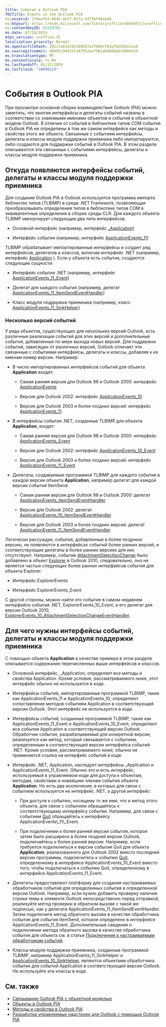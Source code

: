 ```yaml
---
title: События в Outlook PIA
TOCTitle: Events in the Outlook PIA
ms:assetid: 1f9eafb3-6645-4e27-81fa-5d73bf94ae40
ms:mtpsurl: https://msdn.microsoft.com/library/office/bb644571(v=office.15)
ms:contentKeyID: 55119782
ms.date: 07/24/2014
mtps_version: v=office.15
localization_priority: Normal
ms.openlocfilehash: 29217a633c02390587a370847291ef62d5621ce8
ms.sourcegitcommit: d6695c94415fa47952ee7961a69660abc0904434
ms.translationtype: MT
ms.contentlocale: ru-RU
ms.lasthandoff: 01/17/2019
ms.locfileid: "28699214"
---
```

# <a name="events-in-the-outlook-pia"></a>События в Outlook PIA

При просмотре основной сборки взаимодействия Outlook (PIA) можно заметить, что многие интерфейсы и делегаты событий названы в соответствии со знакомыми именами объектов и событий в объектной модели Outlook. В отличие от событий в библиотеке типов COM события в Outlook PIA не определены в том же самом интерфейсе как методы и свойства этого же объекта. Связанные с событием интерфейсы, делегаты и классы модуля поддержки приемника либо импортируются, либо создаются для поддержки событий в Outlook PIA. В этом разделе описываются эти связанные с событиями интерфейсы, делегаты и классы модуля поддержки приемника.

## <a name="where-do-the-event-interfaces-delegates-and-sink-helper-classes-come-from"></a>Откуда появляются интерфейсы событий, делегаты и классы модуля поддержки приемника

Для создания Outlook PIA в Outlook используется программа импорта библиотек типов (TLBIMP) в среде .NET Framework, позволяющая преобразовывать определения типов в библиотеке типов COM в эквивалентные определения в сборке среды CLR. Для каждого объекта TLBIMP импортирует следующие два типа интерфейсов.

  - Основной интерфейс (например, интерфейс [\_Application](https://msdn.microsoft.com/library/bb611255\(v=office.15\)))

  - Интерфейс события (например, интерфейс [ApplicationEvents\_11](https://msdn.microsoft.com/library/bb609229\(v=office.15\)))

TLBIMP обрабатывает импортированные интерфейсы и создает ряд интерфейсов, делегатов и классов, включая интерфейс .NET (например, интерфейс [Application](https://msdn.microsoft.com/library/bb646615\(v=office.15\)) ). Если у объекта есть события, создаются следующие сущности:

  - Интерфейс события .NET (например, интерфейс [ApplicationEvents\_11\_Event](https://msdn.microsoft.com/library/bb622725\(v=office.15\)))

  - Делегат для каждого события (например, делегат [ApplicationEvents\_11\_ItemSendEventHandler](https://msdn.microsoft.com/library/bb610818\(v=office.15\)))

  - Класс модуля поддержки приемника (например, класс [ApplicationEvents\_11\_SinkHelper](https://msdn.microsoft.com/library/bb609842\(v=office.15\)))

### <a name="multiple-versions-of-events"></a>Несколько версий событий

У ряда объектов, существующих для нескольких версий Outlook, есть различные реализации событий для этих версий и дополнительные события, добавленные по мере выхода новых версий. Для поддержки событий, зависящих от различных версий, Outlook отличает эти связанные с событиями интерфейсы, делегаты и классы, добавляя к их именам номер версии. Например:

  - В число импортированных интерфейсов событий для объекта **Application** входят:
    
      - Самая ранняя версия для Outlook 98 и Outlook 2000: интерфейс [ApplicationEvents](https://msdn.microsoft.com/library/bb644093\(v=office.15\))
    
      - Версия для Outlook 2002: интерфейс [ApplicationEvents\_10](https://msdn.microsoft.com/library/bb647702\(v=office.15\)) 
    
      - Версия для Outlook 2003 и более поздних версий: интерфейс [ApplicationEvents\_11](https://msdn.microsoft.com/library/bb609229\(v=office.15\))

  - В интерфейсы события .NET, созданные TLBIMP для объекта **Application**, входят:
    
      - Самая ранняя версия для Outlook 98 и Outlook 2000: интерфейс [ApplicationEvents\_Event](https://msdn.microsoft.com/library/bb609380\(v=office.15\))
    
      - Версия для Outlook 2002: интерфейс [ApplicationEvents\_10\_Event](https://msdn.microsoft.com/library/bb610098\(v=office.15\))
    
      - Версия для Outlook 2003 и более поздних версий: интерфейс [ApplicationEvents\_11\_Event](https://msdn.microsoft.com/library/bb622725\(v=office.15\))

  - Делегаты, создаваемые программой TLBIMP для каждого события в каждой версии объекта **Application**, например делегат для каждой версии события ItemSend:
    
      - Самая ранняя версия для Outlook 98 и Outlook 2000: делегат [ApplicationEvents\_ItemSendEventHandler](https://msdn.microsoft.com/library/bb622515\(v=office.15\))
    
      - Версия для Outlook 2002: делегат [ApplicationEvents\_10\_ItemSendEventHandler](https://msdn.microsoft.com/library/bb646436\(v=office.15\))
    
      - Версия для Outlook 2003 и более поздних версий: делегат [ApplicationEvents\_11\_ItemSendEventHandler](https://msdn.microsoft.com/library/bb610818\(v=office.15\))

Логически рассуждая, события, добавленные в более позднюю версию, не появляются в интерфейсах событий более ранних версий, и соответствующие делегаты в более ранних версиях для них отсутствуют. Например, событие [AttachmentSelectionChange](https://msdn.microsoft.com/library/ff184926\(v=office.15\)) было добавлено в объект [Explorer](https://msdn.microsoft.com/library/bb623678\(v=office.15\)) в Outlook 2010, следовательно, оно не является частью следующих более ранних интерфейсов события для объекта Explorer:

  - Интерфейс ExplorerEvents

  - Интерфейс ExplorerEvents\_Event

С другой стороны, можно найти это событие в самом недавнем интерфейсе события .NET, ExplorerEvents\_10\_Event, и его делегат для версии Outlook 2010, [ExplorerEvents\_10\_AttachmentSelectionChangeEventHandler](https://msdn.microsoft.com/library/ff185177\(v=office.15\)).

## <a name="what-the-event-interfaces-delegates-and-sink-helper-classes-are-for"></a>Для чего нужны интерфейсы событий, делегаты и классы модуля поддержки приемника

С помощью объекта **Application** в качестве примера в этом разделе описывается содержание перечисленных выше интерфейсов и классов.

  - Основной интерфейс, \_Application, определяет все методы и свойства Application. Кроме условия, рассматриваемого ниже, этот интерфейс обычно не используется в коде.

  - Интерфейсы событий, импортированные программой TLBIMP, такие как ApplicationEvents\_11 и ApplicationEvents\_10, определяют сопоставление методов событиям Application в соответствующей версии Outlook. Этот интерфейс не используется в коде.

  - Интерфейсы событий, созданные программой TLBIMP, такие как ApplicationEvents\_11\_Event и ApplicationEvents\_10\_Event, определяют все события Application в соответствующей версии Outlook. Обработчик события, разрабатываемый для конкретной версии, реализуется как метод, который связывается с событием, определенным в соответствующей версии интерфейса событий .NET. Кроме условия, рассматриваемого ниже, обычно не применяется ссылка на интерфейс событий в коде.

  - Интерфейс .NET, Application, наследует интерфейсы \_Application и ApplicationEvents\_11\_Event. Обычно это и есть интерфейс, используемый в управляемом коде для доступа к объектам, методам, свойствам и новейшим членам события объекта **Application**. Но есть два исключения, в которых для связи с событием используется не интерфейс .NET, а другой интерфейс:
    
      - При доступе к событию, носящему то же имя, что и метод этого объекта, для связи с событием обращайтесь к соответствующему интерфейсу события. Например, для связи с событием [Quit](https://msdn.microsoft.com/library/bb622595\(v=office.15\)) обращайтесь к интерфейсу ApplicationEvents\_11\_Event.
    
      - При подключении к более ранней версии события, которое затем было расширено в более поздней версии Outlook, подключайтесь к более ранней версии. Например, если требуется подключиться к версии события Quit для объекта **Application**, реализованного для Outlook 2002 вместо последней версии программы, подключитесь к событию [Quit](https://msdn.microsoft.com/library/bb609660\(v=office.15\)), определенному в интерфейсе ApplicationEvents\_10\_Event вместо того, чтобы подключаться к событию Quit, определенному в интерфейсе ApplicationEvents\_11\_Event.

  - Делегаты предоставляют платформу для создания настраиваемых обработчиков событий для определенных события в определенной версии Outlook. Например, если нужно добавить проверку наличия строки темы в элементе Outlook непосредственно перед отправкой, реализуйте метод проверки в обратном вызове с такой же подписью, как у делегата ApplicationEvents\_11\_ItemSendEventHandler. Затем подключите метод обратного вызова в качестве обработчика события для события ItemSend, которое определено в интерфейсе ApplicationEvents\_11\_Event. Дополнительные сведения о подключении метода обратного вызова в качестве обработчика события для объекта см. в статье [Подключение к настраиваемым обработчикам событий](connecting-to-custom-event-handlers.md).

  - Классы модуля поддержки приемника, созданные программой TLBIMP, например ApplicationEvents\_11\_SinkHelper и [ApplicationEvents\_10\_SinkHelper](https://msdn.microsoft.com/library/bb644070\(v=office.15\)), являются объектами обработчика события для событий Application в соответствующей версии Outlook. Не используйте эти классы в коде.

## <a name="see-also"></a>См. также

- [Связывание Outlook PIA с объектной моделью](relating-the-outlook-pia-with-the-object-model.md)
- [Объекты в Outlook PIA](objects-in-the-outlook-pia.md)
- [Методы и свойства в Outlook PIA](methods-and-properties-in-the-outlook-pia.md)
- [Разработка управляемых надстроек для Outlook с помощью Outlook PIA](developing-managed-outlook-add-ins-using-the-outlook-pia.md)

